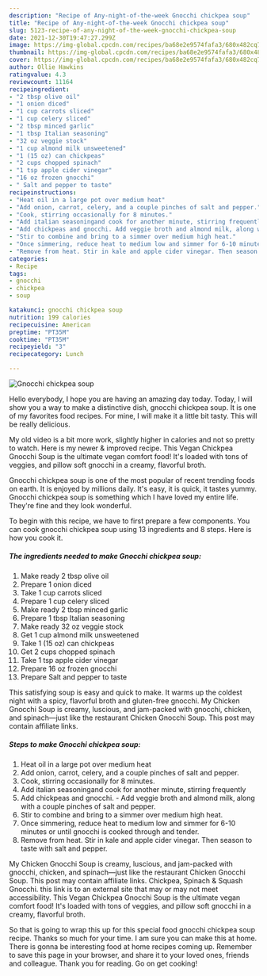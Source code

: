 ```yaml
---
description: "Recipe of Any-night-of-the-week Gnocchi chickpea soup"
title: "Recipe of Any-night-of-the-week Gnocchi chickpea soup"
slug: 5123-recipe-of-any-night-of-the-week-gnocchi-chickpea-soup
date: 2021-12-30T19:47:27.299Z
image: https://img-global.cpcdn.com/recipes/ba68e2e9574fafa3/680x482cq70/gnocchi-chickpea-soup-recipe-main-photo.jpg
thumbnail: https://img-global.cpcdn.com/recipes/ba68e2e9574fafa3/680x482cq70/gnocchi-chickpea-soup-recipe-main-photo.jpg
cover: https://img-global.cpcdn.com/recipes/ba68e2e9574fafa3/680x482cq70/gnocchi-chickpea-soup-recipe-main-photo.jpg
author: Ollie Hawkins
ratingvalue: 4.3
reviewcount: 11164
recipeingredient:
- "2 tbsp olive oil"
- "1 onion diced"
- "1 cup carrots sliced"
- "1 cup celery sliced"
- "2 tbsp minced garlic"
- "1 tbsp Italian seasoning"
- "32 oz veggie stock"
- "1 cup almond milk unsweetened"
- "1 (15 oz) can chickpeas"
- "2 cups chopped spinach"
- "1 tsp apple cider vinegar"
- "16 oz frozen gnocchi"
- " Salt and pepper to taste"
recipeinstructions:
- "Heat oil in a large pot over medium heat"
- "Add onion, carrot, celery, and a couple pinches of salt and pepper."
- "Cook, stirring occasionally for 8 minutes."
- "Add italian seasoningand cook for another minute, stirring frequently"
- "Add chickpeas and gnocchi. Add veggie broth and almond milk, along with a couple pinches of salt and pepper."
- "Stir to combine and bring to a simmer over medium high heat."
- "Once simmering, reduce heat to medium low and simmer for 6-10 minutes or until gnocchi is cooked through and tender."
- "Remove from heat. Stir in kale and apple cider vinegar. Then season to taste with salt and pepper."
categories:
- Recipe
tags:
- gnocchi
- chickpea
- soup

katakunci: gnocchi chickpea soup 
nutrition: 199 calories
recipecuisine: American
preptime: "PT35M"
cooktime: "PT35M"
recipeyield: "3"
recipecategory: Lunch

---
```



![Gnocchi chickpea soup](https://img-global.cpcdn.com/recipes/ba68e2e9574fafa3/680x482cq70/gnocchi-chickpea-soup-recipe-main-photo.jpg)

Hello everybody, I hope you are having an amazing day today. Today, I will show you a way to make a distinctive dish, gnocchi chickpea soup. It is one of my favorites food recipes. For mine, I will make it a little bit tasty. This will be really delicious.

My old video is a bit more work, slightly higher in calories and not so pretty to watch. Here is my newer &amp; improved recipe. This Vegan Chickpea Gnocchi Soup is the ultimate vegan comfort food! It&#39;s loaded with tons of veggies, and pillow soft gnocchi in a creamy, flavorful broth.

Gnocchi chickpea soup is one of the most popular of recent trending foods on earth. It is enjoyed by millions daily. It's easy, it is quick, it tastes yummy. Gnocchi chickpea soup is something which I have loved my entire life. They're fine and they look wonderful.


To begin with this recipe, we have to first prepare a few components. You can cook gnocchi chickpea soup using 13 ingredients and 8 steps. Here is how you cook it.

<!--inarticleads1-->

##### The ingredients needed to make Gnocchi chickpea soup:

1. Make ready 2 tbsp olive oil
1. Prepare 1 onion diced
1. Take 1 cup carrots sliced
1. Prepare 1 cup celery sliced
1. Make ready 2 tbsp minced garlic
1. Prepare 1 tbsp Italian seasoning
1. Make ready 32 oz veggie stock
1. Get 1 cup almond milk unsweetened
1. Take 1 (15 oz) can chickpeas
1. Get 2 cups chopped spinach
1. Take 1 tsp apple cider vinegar
1. Prepare 16 oz frozen gnocchi
1. Prepare  Salt and pepper to taste


This satisfying soup is easy and quick to make. It warms up the coldest night with a spicy, flavorful broth and gluten-free gnocchi. My Chicken Gnocchi Soup is creamy, luscious, and jam-packed with gnocchi, chicken, and spinach—just like the restaurant Chicken Gnocchi Soup. This post may contain affiliate links. 

<!--inarticleads2-->

##### Steps to make Gnocchi chickpea soup:

1. Heat oil in a large pot over medium heat
1. Add onion, carrot, celery, and a couple pinches of salt and pepper.
1. Cook, stirring occasionally for 8 minutes.
1. Add italian seasoningand cook for another minute, stirring frequently
1. Add chickpeas and gnocchi. - Add veggie broth and almond milk, along with a couple pinches of salt and pepper.
1. Stir to combine and bring to a simmer over medium high heat.
1. Once simmering, reduce heat to medium low and simmer for 6-10 minutes or until gnocchi is cooked through and tender.
1. Remove from heat. Stir in kale and apple cider vinegar. Then season to taste with salt and pepper.


My Chicken Gnocchi Soup is creamy, luscious, and jam-packed with gnocchi, chicken, and spinach—just like the restaurant Chicken Gnocchi Soup. This post may contain affiliate links. Chickpea, Spinach &amp; Squash Gnocchi. this link is to an external site that may or may not meet accessibility. This Vegan Chickpea Gnocchi Soup is the ultimate vegan comfort food! It&#39;s loaded with tons of veggies, and pillow soft gnocchi in a creamy, flavorful broth. 

So that is going to wrap this up for this special food gnocchi chickpea soup recipe. Thanks so much for your time. I am sure you can make this at home. There is gonna be interesting food at home recipes coming up. Remember to save this page in your browser, and share it to your loved ones, friends and colleague. Thank you for reading. Go on get cooking!
